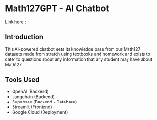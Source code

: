 # Math127GPT - AI Chatbot
Link here : 

## Introduction

This AI-powered chatbot gets its knowledge base from our Math127 datasets made from stratch using textbooks and homework and exists to cater to questions about any information that any student may have about Math127. 

## Tools Used
- OpenAI (Backend)
- Langchain (Backend)
- Supabase (Backend - Database)
- Streamlit (Frontend)
- Google Cloud (Deployment)
